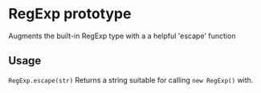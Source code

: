 # RegExp prototype

Augments the built-in RegExp type with a a helpful 'escape' function

Usage
-------------------

`RegExp.escape(str)`
Returns a string suitable for calling `new RegExp()` with.
